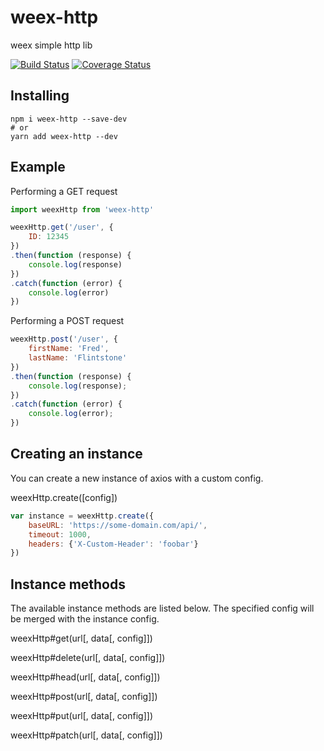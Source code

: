 # weex-http
weex simple http lib

[![Build Status](https://img.shields.io/travis/MMF-FE/weex-http.svg?style=flat-square)](https://travis-ci.org/MMF-FE/weex-http) 
[![Coverage Status](https://img.shields.io/coveralls/MMF-FE/weex-http.svg?style=flat-square)](https://coveralls.io/r/MMF-FE/weex-http?branch=master)

## Installing

```
npm i weex-http --save-dev
# or
yarn add weex-http --dev
```

## Example

Performing a GET request

```js
import weexHttp from 'weex-http'

weexHttp.get('/user', {
    ID: 12345
})
.then(function (response) {
    console.log(response)
})
.catch(function (error) {
    console.log(error)
})
```

Performing a POST request

```js
weexHttp.post('/user', {
    firstName: 'Fred',
    lastName: 'Flintstone'
})
.then(function (response) {
    console.log(response);
})
.catch(function (error) {
    console.log(error);
})
```

## Creating an instance

You can create a new instance of axios with a custom config.

weexHttp.create([config])

```js
var instance = weexHttp.create({
    baseURL: 'https://some-domain.com/api/',
    timeout: 1000,
    headers: {'X-Custom-Header': 'foobar'}
})
```

## Instance methods

The available instance methods are listed below. The specified config will be merged with the instance config.


weexHttp#get(url[, data[, config]])

weexHttp#delete(url[, data[, config]])

weexHttp#head(url[, data[, config]])

weexHttp#post(url[, data[, config]])

weexHttp#put(url[, data[, config]])

weexHttp#patch(url[, data[, config]])

